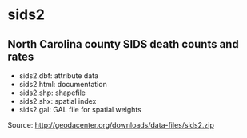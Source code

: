 sids2
=====

North Carolina county SIDS death counts and rates
-------------------------------------------------
 
 * sids2.dbf:  attribute data
 * sids2.html: documentation
 * sids2.shp:  shapefile
 * sids2.shx:  spatial index
 * sids2.gal:  GAL file for spatial weights


Source: http://geodacenter.org/downloads/data-files/sids2.zip
